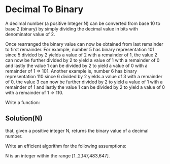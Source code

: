 # Decimal To Binary

A decimal number (a positive Integer N) can be converted from base 10 to base 2 (binary) by simply dividing the decimal value in bits with denominator value of 2.

Once rearranged the binary value can now be obtained from last remainder to first remainder. For example, number 5 has binary representation 101 since 5 divided by 2 yields a value of 2 with a remainder of 1, the value 2 can now be further divided by 2 to yield a value of 1 with a remainder of 0 and lastly the value 1 can be divided by 2 to yield a value of 0 with a remainder of 1 => 101. Another example is, number 6 has binary representation 110 since 6 divided by 2 yields a value of 3 with a remainder of 0, the value 3 can now be further divided by 2 to yield a value of 1 with a remainder of 1 and lastly the value 1 can be divided by 2 to yield a value of 0 with a remainder of 1 => 110.

Write a function:

## Solution(N)

that, given a positive integer N, returns the binary value of a decimal number.

Write an efficient algorithm for the following assumptions:

N is an integer within the range [1..2,147,483,647].
